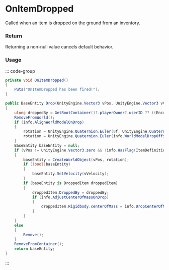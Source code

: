 <Badge type="danger" text="Carbon Compatible"/><Badge type="warning" text="Oxide Compatible"/>
# OnItemDropped
Called when an item is dropped on the ground from an inventory.
### Return
Returning a non-null value cancels default behavior.

### Usage
::: code-group
```csharp [Example]
private void OnItemDropped()
{
	Puts("OnItemDropped has been fired!");
}
```
```csharp [Source — Assembly-CSharp @ Item]
public BaseEntity Drop(UnityEngine.Vector3 vPos, UnityEngine.Vector3 vVelocity, UnityEngine.Quaternion rotation = default(UnityEngine.Quaternion))
{
	ulong droppedBy = GetRootContainer()?.playerOwner?.userID ?? ((EncryptedValue<ulong>)0uL);
	RemoveFromWorld();
	if (info.AlignWorldModelOnDrop)
	{
		rotation = UnityEngine.Quaternion.Euler(0f, UnityEngine.Quaternion.LookRotation(vVelocity.normalized, UnityEngine.Vector3.up).eulerAngles.y, 0f);
		rotation = UnityEngine.Quaternion.Euler(info.WorldModelDropOffset) * rotation;
	}
	BaseEntity baseEntity = null;
	if (vPos != UnityEngine.Vector3.zero && !info.HasFlag(ItemDefinition.Flag.NoDropping))
	{
		baseEntity = CreateWorldObject(vPos, rotation);
		if ((bool)baseEntity)
		{
			baseEntity.SetVelocity(vVelocity);
		}
		if (baseEntity is DroppedItem droppedItem)
		{
			droppedItem.DroppedBy = droppedBy;
			if (info.AdjustCenterOfMassOnDrop)
			{
				droppedItem.Rigidbody.centerOfMass = info.DropCenterOfMass;
			}
		}
	}
	else
	{
		Remove();
	}
	RemoveFromContainer();
	return baseEntity;
}

```
:::
